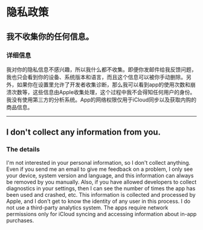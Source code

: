 # 隐私政策

## 我不收集你的任何信息。

### 详细信息
我对你的隐私信息不感兴趣，所以我什么都不收集。即便你发邮件给我反馈问题，我也只会看到你的设备、系统版本和语言，而且这个信息可以被你手动删除。另外，如果你在设置里允许了开发者收集诊断，那么我可以看到app的使用次数和崩溃次数等，这些信息由Apple收集处理，这个过程中我不会得知任何用户的身份。我没有使用第三方的分析系统。App的网络权限仅用于iCloud同步以及获取内购的商品信息。

***

## I don't collect any information from you.

### The details
I'm not interested in your personal information, so I don't collect anything. Even if you send me an email to give me feedback on a problem, I only see your device, system version and language, and this information can always be removed by you manually. Also, if you have allowed developers to collect diagnostics in your settings, then I can see the number of times the app has been used and crashed, etc. This information is collected and processed by Apple, and I don't get to know the identity of any user in this process. I do not use a third-party analytics system. The apps require network permissions only for iCloud syncing and accessing information about in-app purchases.

